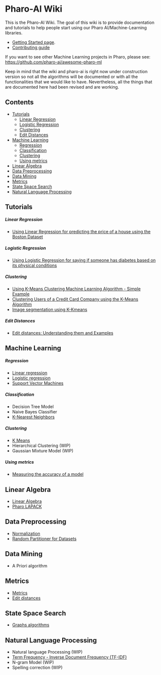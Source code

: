 # Pharo-AI Wiki

This is the Pharo-AI Wiki. The goal of this wiki is to provide documentation and tutorials to help people start using our Pharo AI/Machine-Learning libraries.

- [Getting Started page](./wiki/GettingStarted/GettingStarted.md).
- [Contributing guide](./wiki/GettingStarted/Contributing.md)

If you want to see other Machine Learning projects in Pharo, please see: https://github.com/pharo-ai/awesome-pharo-ml

Keep in mind that the wiki and pharo-ai is right now under construction version so not all the algorithms will be documented or with all the functionalities that we would like to have.  Nevertheless, all the things that are documented here had been revised and are working.

## Contents

- [Tutorials](#tutorials)
    - [Linear Regression](#linear-regression)
    - [Logistic Regression](#logistic-regression)
    - [Clustering](#clustering)
    - [Edit Distances](#edit-distances)
- [Machine Learning](#machine-learning)
    - [Regression](#regression)
    - [Classification](#classification)
    - [Clustering](#clustering-1)
    - [Using metrics](#using-metrics)
- [Linear Algebra](#linear-algebra)
- [Data Preprocessing](#data-preprocessing)
- [Data Mining](#data-mining)
- [Metrics](#metrics)
- [State Space Search](#state-space-search)
- [Natural Language Processing](#natural-language-processing)

## Tutorials

##### Linear Regression

- [Using Linear Regression for predicting the price of a house using the Boston Dataset](./wiki/Tutorials/linear-regression-tutorial.md)

##### Logistic Regression 

- [Using Logistic Regression for saying if someone has diabetes based on its physical conditions](./wiki/Tutorials/logistic-regression-tutorial.md)

##### Clustering

- [Using K-Means Clustering Machine Learning Algorithm - Simple Example](./wiki/Tutorials/clustering-simple-example.md)
- [Clustering Users of a Credit Card Company using the K-Means Algorithm](./wiki/Tutorials/clustering-credit-card-kmeans.md)
- [Image segmentation using K-Kmeans](./wiki/Tutorials/image-segmentation-using-kmeans.md)

##### Edit Distances

- [Edit distances: Understanding them and Examples](./wiki/Tutorials/edit-distances-tutorial.md)

## Machine Learning

##### Regression

- [Linear regression](./wiki/MachineLearning/Linear-Regression.md)
- [Logistic regression](./wiki/MachineLearning/Logistic-Regression.md)
- [Support Vector Machines](wiki/MachineLearning/Support-Vector-Machines.md)

##### Classification

- Decision Tree Model
- Naive Bayes Classifier
- [K-Nearest Neighbors](./wiki/MachineLearning/k-nearest-neighbors.md)

##### Clustering

- [K Means](./wiki/Clustering/k-means.md)
- Hierarchical Clustering (WIP)
- Gaussian Mixture Model (WIP)

##### Using metrics

- [Measuring the accuracy of a model](./wiki/MachineLearning/Measuring-the-accuracy-of-a-model.md)

## Linear Algebra

- [Linear Algebra](./wiki/LinearAlgebra/LinearAlgebra.md)
- [Pharo LAPACK](./wiki/LinearAlgebra/Lapack.md)

## Data Preprocessing

- [Normalization](./wiki/DataExploration/Normalization.md)
- [Random Partitioner for Datasets](./wiki/DataExploration/Random-Partitioner.md)

## Data Mining

- A Priori algorithm

## Metrics

- [Metrics](./wiki/DataExploration/Metrics.md)
- [Edit distances](./wiki/StringMatching/Edit-distances.md)

## State Space Search

- [Graphs algorithms](./wiki/Graphs/Graph-Algorithms.md)

## Natural Language Processing

- Natural language Processing (WIP)
- [Term Frequency - Inverse Document Frequency (TF-IDF)](./wiki/NaturalLanguageProcessing/TFIDF.md)
- N-gram Model (WIP)
- Spelling correction (WIP)

